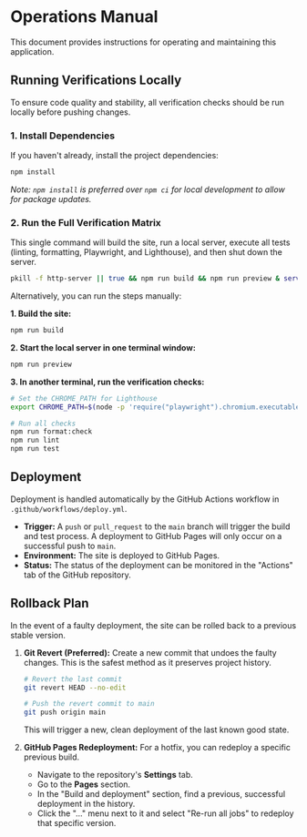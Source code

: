 # Operations Manual

This document provides instructions for operating and maintaining this application.

## Running Verifications Locally

To ensure code quality and stability, all verification checks should be run locally before pushing changes.

### 1. Install Dependencies

If you haven't already, install the project dependencies:
```bash
npm install
```
*Note: `npm install` is preferred over `npm ci` for local development to allow for package updates.*

### 2. Run the Full Verification Matrix

This single command will build the site, run a local server, execute all tests (linting, formatting, Playwright, and Lighthouse), and then shut down the server.

```bash
pkill -f http-server || true && npm run build && npm run preview & server_pid=$! && sleep 5 && export CHROME_PATH=$(node -p 'require("playwright").chromium.executablePath()') && npm test && kill $server_pid
```

Alternatively, you can run the steps manually:

**1. Build the site:**
```bash
npm run build
```

**2. Start the local server in one terminal window:**
```bash
npm run preview
```

**3. In another terminal, run the verification checks:**
```bash
# Set the CHROME_PATH for Lighthouse
export CHROME_PATH=$(node -p 'require("playwright").chromium.executablePath()')

# Run all checks
npm run format:check
npm run lint
npm run test
```

## Deployment

Deployment is handled automatically by the GitHub Actions workflow in `.github/workflows/deploy.yml`.

- **Trigger:** A `push` or `pull_request` to the `main` branch will trigger the build and test process. A deployment to GitHub Pages will only occur on a successful push to `main`.
- **Environment:** The site is deployed to GitHub Pages.
- **Status:** The status of the deployment can be monitored in the "Actions" tab of the GitHub repository.

## Rollback Plan

In the event of a faulty deployment, the site can be rolled back to a previous stable version.

1.  **Git Revert (Preferred):** Create a new commit that undoes the faulty changes. This is the safest method as it preserves project history.
    ```bash
    # Revert the last commit
    git revert HEAD --no-edit

    # Push the revert commit to main
    git push origin main
    ```
    This will trigger a new, clean deployment of the last known good state.

2.  **GitHub Pages Redeployment:** For a hotfix, you can redeploy a specific previous build.
    *   Navigate to the repository's **Settings** tab.
    *   Go to the **Pages** section.
    *   In the "Build and deployment" section, find a previous, successful deployment in the history.
    *   Click the "..." menu next to it and select "Re-run all jobs" to redeploy that specific version.
